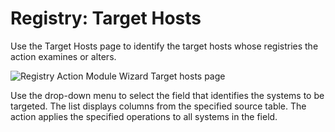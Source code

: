 # Registry: Target Hosts

Use the Target Hosts page to identify the target hosts whose registries the action examines or
alters.

![Registry Action Module Wizard Target hosts page](/img/product_docs/accessanalyzer/11.6/admin/action/registry/targethosts.webp)

Use the drop-down menu to select the field that identifies the systems to be targeted. The list
displays columns from the specified source table. The action applies the specified operations to all
systems in the field.
